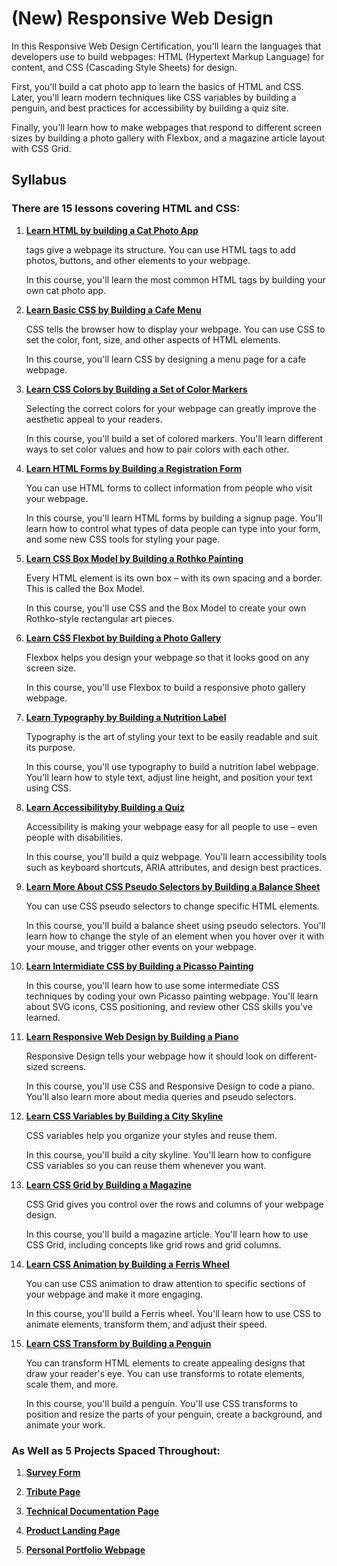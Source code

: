 # (New) Responsive Web Design

In this Responsive Web Design Certification, you'll learn the languages that developers use to build webpages: HTML (Hypertext Markup Language) for content, and CSS (Cascading Style Sheets) for design.

First, you'll build a cat photo app to learn the basics of HTML and CSS. Later, you'll learn modern techniques like CSS variables by building a penguin, and best practices for accessibility by building a quiz site.

Finally, you'll learn how to make webpages that respond to different screen sizes by building a photo gallery with Flexbox, and a magazine article layout with CSS Grid.

## Syllabus

### There are 15 lessons covering HTML and CSS:

1. **[Learn HTML by building a Cat Photo App](./Lessons/001_CatPhotoApp_HTML/)**

    tags give a webpage its structure. You can use HTML tags to add photos, buttons, and other elements to your webpage.

    In this course, you'll learn the most common HTML tags by building your own cat photo app.

2. **[Learn Basic CSS by Building a Cafe Menu](./Lessons/002_CafeMenu_CSS/)**

    CSS tells the browser how to display your webpage. You can use CSS to set the color, font, size, and other aspects of HTML elements.

    In this course, you'll learn CSS by designing a menu page for a cafe webpage.

3. **[Learn CSS Colors by Building a Set of Color Markers](./Lessons/003_ColouredMarkers_CSS/)**

    Selecting the correct colors for your webpage can greatly improve the aesthetic appeal to your readers.

    In this course, you'll build a set of colored markers. You'll learn different ways to set color values and how to pair colors with each other.

4. **[Learn HTML Forms by Building a Registration Form](./Lessons/004_RegistrationForm_HTML/)**

    You can use HTML forms to collect information from people who visit your webpage.

    In this course, you'll learn HTML forms by building a signup page. You'll learn how to control what types of data people can type into your form, and some new CSS tools for styling your page.

5. **[Learn CSS Box Model by Building a Rothko Painting](./Lessons/005_RothkoPainting_CSS/)**

    Every HTML element is its own box – with its own spacing and a border. This is called the Box Model.

    In this course, you'll use CSS and the Box Model to create your own Rothko-style rectangular art pieces.

6. **[Learn CSS Flexbot by Building a Photo Gallery](./Lessons/006_photoGallery_CSS/)**

    Flexbox helps you design your webpage so that it looks good on any screen size.

    In this course, you'll use Flexbox to build a responsive photo gallery webpage.

7. **[Learn Typography by Building a Nutrition Label](./Lessons/007_TypographyNutritionLabel_CSS_HTML/)**

    Typography is the art of styling your text to be easily readable and suit its purpose.

    In this course, you'll use typography to build a nutrition label webpage. You'll learn how to style text, adjust line height, and position your text using CSS.

8. **[Learn Accessibilityby Building a Quiz](./Lessons/008_AccessibilityQuiz_CSS_HTML/)**

    Accessibility is making your webpage easy for all people to use – even people with disabilities.

    In this course, you'll build a quiz webpage. You'll learn accessibility tools such as keyboard shortcuts, ARIA attributes, and design best practices.

9. **[Learn More About CSS Pseudo Selectors by Building a Balance Sheet](./Lessons/009_BalanceSheet_HTML_CSS/)**

    You can use CSS pseudo selectors to change specific HTML elements.

    In this course, you'll build a balance sheet using pseudo selectors. You'll learn how to change the style of an element when you hover over it with your mouse, and trigger other events on your webpage.

10. **[Learn Intermidiate CSS by Building a Picasso Painting](./Lessons/010_PicassoPainting_HTML_CSS/)**

    In this course, you'll learn how to use some intermediate CSS techniques by coding your own Picasso painting webpage. You'll learn about SVG icons, CSS positioning, and review other CSS skills you've learned.

11. **[Learn Responsive Web Design by Building a Piano](./Lessons/011_BuildingAPiano_HTML_CSS/)**

    Responsive Design tells your webpage how it should look on different-sized screens.

    In this course, you'll use CSS and Responsive Design to code a piano. You'll also learn more about media queries and pseudo selectors.

12. **[Learn CSS Variables by Building a City Skyline](./Lessons/012_Skyline_HTML_CSS/)**

    CSS variables help you organize your styles and reuse them.

    In this course, you'll build a city skyline. You'll learn how to configure CSS variables so you can reuse them whenever you want.

13. **[Learn CSS Grid by Building a Magazine](./Lessons/013_Magazine_HTML_CSS/)**

    CSS Grid gives you control over the rows and columns of your webpage design.

    In this course, you'll build a magazine article. You'll learn how to use CSS Grid, including concepts like grid rows and grid columns.


14. **[Learn CSS Animation by Building a Ferris Wheel](./Lessons/014_FerrisWheel_CSS/)**

    You can use CSS animation to draw attention to specific sections of your webpage and make it more engaging.

    In this course, you'll build a Ferris wheel. You'll learn how to use CSS to animate elements, transform them, and adjust their speed.

15. **[Learn CSS Transform by Building a Penguin](./Lessons/015_BuildPenguin_CSS/)**

    You can transform HTML elements to create appealing designs that draw your reader's eye. You can use transforms to rotate elements, scale them, and more.

    In this course, you'll build a penguin. You'll use CSS transforms to position and resize the parts of your penguin, create a background, and animate your work.


### As Well as 5 Projects Spaced Throughout:

1. **[Survey Form](./Projects/001_SurveyForm/)**

2. **[Tribute Page](./Projects/002_TributePage/)**

3. **[Technical Documentation Page](./Projects/003_TechnicalDocumentationPage/)**

4. **[Product Landing Page](./Projects/004_ProductLandingPage/)**

5. **[Personal Portfolio Webpage](./Projects/005_PersonalPortfolioWebpage/)**
